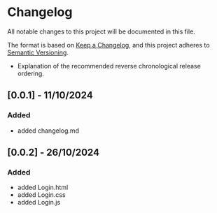 # Changelog
All notable changes to this project will be documented in this file.

The format is based on [Keep a Changelog](https://keepachangelog.com/en/1.1.0/),
and this project adheres to [Semantic Versioning](https://semver.org/spec/v2.0.0.html).

- Explanation of the recommended reverse chronological release ordering.

## [0.0.1] - 11/10/2024
### Added
- added changelog.md

## [0.0.2] - 26/10/2024
### Added
- added Login.html
- added Login.css
- added Login.js
